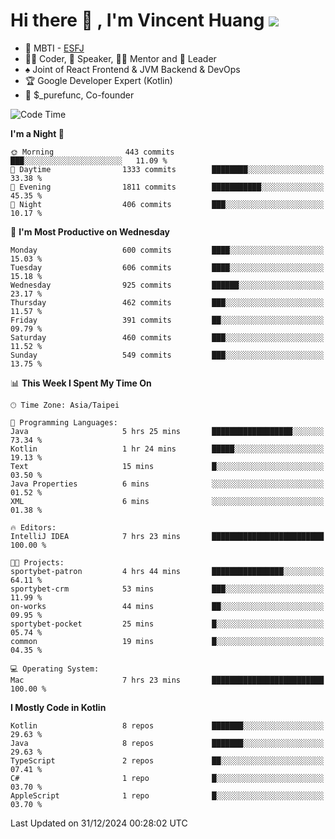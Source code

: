 # Hi there 👋 , I'm Vincent Huang ![](https://komarev.com/ghpvc/?username=Jian-Min-Huang)
- 👀 MBTI - [ESFJ](https://www.16personalities.com/esfj-personality)
- 👨‍💻 Coder, 🎤 Speaker, 👨‍🏫 Mentor and 🚀 Leader
- ♠️ Joint of React Frontend & JVM Backend & DevOps
- 🏆 Google Developer Expert (Kotlin)
- 💼 $_purefunc, Co-founder

<!--START_SECTION:waka-->
![Code Time](http://img.shields.io/badge/Code%20Time-4%2C825%20hrs%2030%20mins-blue)

**I'm a Night 🦉** 

```text
🌞 Morning                443 commits         ███░░░░░░░░░░░░░░░░░░░░░░   11.09 % 
🌆 Daytime                1333 commits        ████████░░░░░░░░░░░░░░░░░   33.38 % 
🌃 Evening                1811 commits        ███████████░░░░░░░░░░░░░░   45.35 % 
🌙 Night                  406 commits         ███░░░░░░░░░░░░░░░░░░░░░░   10.17 % 
```
📅 **I'm Most Productive on Wednesday** 

```text
Monday                   600 commits         ████░░░░░░░░░░░░░░░░░░░░░   15.03 % 
Tuesday                  606 commits         ████░░░░░░░░░░░░░░░░░░░░░   15.18 % 
Wednesday                925 commits         ██████░░░░░░░░░░░░░░░░░░░   23.17 % 
Thursday                 462 commits         ███░░░░░░░░░░░░░░░░░░░░░░   11.57 % 
Friday                   391 commits         ██░░░░░░░░░░░░░░░░░░░░░░░   09.79 % 
Saturday                 460 commits         ███░░░░░░░░░░░░░░░░░░░░░░   11.52 % 
Sunday                   549 commits         ███░░░░░░░░░░░░░░░░░░░░░░   13.75 % 
```


📊 **This Week I Spent My Time On** 

```text
🕑︎ Time Zone: Asia/Taipei

💬 Programming Languages: 
Java                     5 hrs 25 mins       ██████████████████░░░░░░░   73.34 % 
Kotlin                   1 hr 24 mins        █████░░░░░░░░░░░░░░░░░░░░   19.13 % 
Text                     15 mins             █░░░░░░░░░░░░░░░░░░░░░░░░   03.50 % 
Java Properties          6 mins              ░░░░░░░░░░░░░░░░░░░░░░░░░   01.52 % 
XML                      6 mins              ░░░░░░░░░░░░░░░░░░░░░░░░░   01.38 % 

🔥 Editors: 
IntelliJ IDEA            7 hrs 23 mins       █████████████████████████   100.00 % 

🐱‍💻 Projects: 
sportybet-patron         4 hrs 44 mins       ████████████████░░░░░░░░░   64.11 % 
sportybet-crm            53 mins             ███░░░░░░░░░░░░░░░░░░░░░░   11.99 % 
on-works                 44 mins             ██░░░░░░░░░░░░░░░░░░░░░░░   09.95 % 
sportybet-pocket         25 mins             █░░░░░░░░░░░░░░░░░░░░░░░░   05.74 % 
common                   19 mins             █░░░░░░░░░░░░░░░░░░░░░░░░   04.35 % 

💻 Operating System: 
Mac                      7 hrs 23 mins       █████████████████████████   100.00 % 
```

**I Mostly Code in Kotlin** 

```text
Kotlin                   8 repos             ███████░░░░░░░░░░░░░░░░░░   29.63 % 
Java                     8 repos             ███████░░░░░░░░░░░░░░░░░░   29.63 % 
TypeScript               2 repos             ██░░░░░░░░░░░░░░░░░░░░░░░   07.41 % 
C#                       1 repo              █░░░░░░░░░░░░░░░░░░░░░░░░   03.70 % 
AppleScript              1 repo              █░░░░░░░░░░░░░░░░░░░░░░░░   03.70 % 
```




 Last Updated on 31/12/2024 00:28:02 UTC
<!--END_SECTION:waka-->
